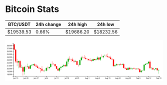 # Bitcoin Stats

BTC/USDT|24h change|24h high|24h low|
|---|---|---|---|
|$19539.53|0.66%|$19686.20|$18232.56|

<img src="./chart.svg">
